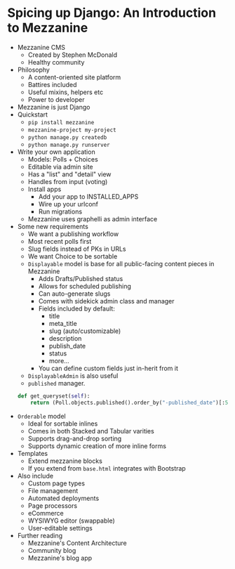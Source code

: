 # Spicing up Django: An Introduction to Mezzanine

- Mezzanine CMS
	- Created by Stephen McDonald
	- Healthy community
- Philosophy
	- A content-oriented site platform
	- Battires included
	- Useful mixins, helpers etc
	- Power to developer
- Mezzanine is just Django
- Quickstart
	- `pip install mezzanine`
	- `mezzanine-project my-project`
	- `python manage.py createdb`
	- `python manage.py runserver`
- Write your own application
	- Models: Polls + Choices
	- Editable via admin site
	- Has a "list" and "detail" view
	- Handles from input (voting)
	- Install apps
		- Add your app to INSTALLED_APPS
		- Wire up your urlconf
		- Run migrations
	- Mezzanine uses graphelli as admin interface
- Some new requirements
	- We want a publishing workflow
	- Most recent polls first
	- Slug fields instead of PKs in URLs
	- We want Choice to be sortable
	- `Displayable` model is base for all public-facing content pieces in Mezzanine
		- Adds Drafts/Published status
		- Allows for scheduled publishing
		- Can auto-generate slugs
		- Comes with sidekick admin class and manager
		- Fields included by default:
			- title
			- meta_title
			- slug (auto/customizable)
			- description
			- publish_date
			- status
			- more...
		- You can define custom fields just in-herit from it
	- `DisplayableAdmin` is also useful
	- `published` manager. 
	```python
	def get_queryset(self):
		return (Poll.objects.published().order_by("-published_date")[:5])
	```
- `Orderable` model
	- Ideal for sortable inlines
	- Comes in both Stacked and Tabular varities
	- Supports drag-and-drop sorting
	- Supports dynamic creation of more inline forms
- Templates
	- Extend mezzanine blocks
	- If you extend from `base.html` integrates with Bootstrap
- Also include
	- Custom page types
	- File management
	- Automated deployments
	- Page processors
	- eCommerce
	- WYSIWYG editor (swappable)
	- User-editable settings
- Further reading
	- Mezzanine's Content Architecture
	- Community blog
	- Mezzanine's blog app
